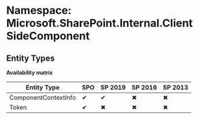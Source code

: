 # Namespace: Microsoft.SharePoint.Internal.ClientSideComponent
## Entity Types

**Availability matrix**

Entity Type | SPO | SP 2019 | SP 2016 | SP 2013
----------|-----|---------|---------|--------
ComponentContextInfo | ✔ | ✔ | ✖ | ✖
Token | ✔ | ✖ | ✖ | ✖
